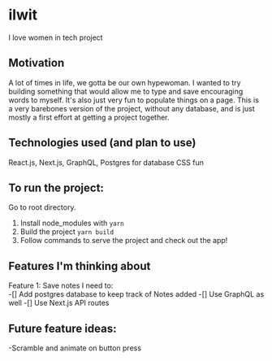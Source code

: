 # ilwit
I love women in tech project

## Motivation
A lot of times in life, we gotta be our own hypewoman. I wanted to try building something that would allow me to type and save encouraging words to myself. 
It's also just very fun to populate things on a page. 
This is a very barebones version of the project, without any database, and is just mostly a first effort at getting a project together. 

## Technologies used (and plan to use)
React.js, Next.js, GraphQL, Postgres for database 
CSS fun 

## To run the project: 
Go to root directory. 
1. Install node_modules with ```yarn```
2. Build the project ```yarn build```
3. Follow commands to serve the project and check out the app! 

## Features I'm thinking about
Feature 1: Save notes
I need to:  
-[] Add postgres database to keep track of Notes added 
-[] Use GraphQL as well 
-[] Use Next.js API routes  

## Future feature ideas: 
-Scramble and animate on button press 





